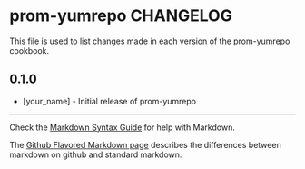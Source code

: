 prom-yumrepo CHANGELOG
======================

This file is used to list changes made in each version of the prom-yumrepo cookbook.

0.1.0
-----
- [your_name] - Initial release of prom-yumrepo

- - -
Check the [Markdown Syntax Guide](http://daringfireball.net/projects/markdown/syntax) for help with Markdown.

The [Github Flavored Markdown page](http://github.github.com/github-flavored-markdown/) describes the differences between markdown on github and standard markdown.
